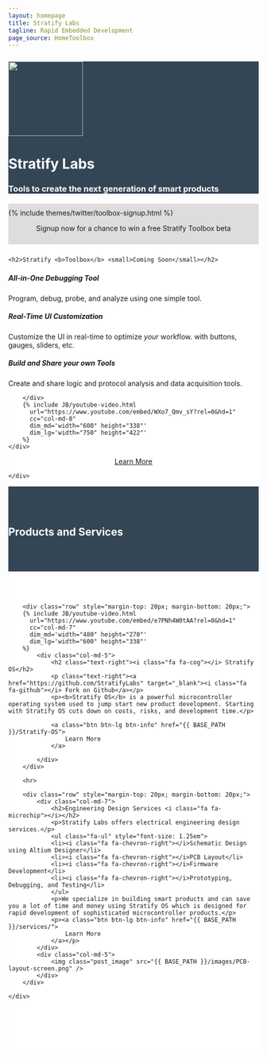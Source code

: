 ```yaml
---
layout: homepage
title: Stratify Labs
tagline: Rapid Embedded Development
page_source: HomeToolbox
---
```


<div style="background: #344555; color: #fff;">
<div class="container">
<div class="row" style="margin-top: 25px; margin-bottom: 20px">
		<div class="col-md-3">
			<img class="post_image" height="150px" src="{{ BASE_PATH }}/images/Stratify-Labs-Logo-Icon.svg" />
		</div>
		<div class="col-md-9">
			<h1><b>Stratify Labs</b></h1>
			<h3>Tools to create the next generation of smart products</h3>
		</div>
	</div>
</div>
</div>

<div style="background: #ddd;">
	<div class="container" style="padding-top: 10px; padding-bottom: 10px">
		{% include themes/twitter/toolbox-signup.html %}
		<center>
		<p>Signup now for a chance to win a free Stratify Toolbox beta</p>
		</center>
	</div>
</div>

<div style="background: #fff;">
	<div class="container" style="padding-top: 10px; padding-bottom: 10px">

	<h2>Stratify <b>Toolbox</b> <small>Coming Soon</small></h2>
  <div class="row" style="margin-top: 1.5em; margin-bottom: 2.0em">
		<div class="col-md-4">
			<div class="panel panel-default">
				<div class="panel-body">
					<h5><i class="fa fa-wrench"></i> <b>All-in-One</b> Debugging Tool</h5>
					<p>Program, debug, probe, and analyze using one simple tool.</p>
				</div>
			</div>
			<div class="panel panel-default">
				<div class="panel-body">
					<h5><i class="fa fa-desktop"></i> Real-Time <b>UI Customization</b></h5>
					<p>Customize the UI in real-time to optimize <i>your</i> workflow. with buttons, gauges, sliders, etc.</p>
				</div>
			</div>
			<div class="panel panel-default">
				<div class="panel-body">
					<h5><i class="fa fa-cloud"></i><b>Build and Share</b> your own Tools</h5>
					<p>Create and share logic and protocol analysis and data acquisition tools.</p>
				</div>
			</div>

		</div>
		{% include JB/youtube-video.html
		  url="https://www.youtube.com/embed/WXo7_Qmv_sY?rel=0&hd=1"
		  cc="col-md-8"
		  dim_md='width="600" height="338"'
		  dim_lg='width="750" height="422"'
		%}
	</div>

<center>
	<a class="btn btn-lg btn-info" href="{{ BASE_PATH }}/Stratify-Toolbox/">Learn More</a>
</center>

	</div>

</div>

<div style="background: #344555; color: #fff;">
	<div class="container" style="padding-top: 50px; padding-bottom: 50px">
			<h2>Products and Services</h2>
	</div>
</div>

<div style="background: #fff;">
	<div class="container" style="padding-top: 50px; padding-bottom: 50px">

		<div class="row" style="margin-top: 20px; margin-bottom: 20px;">
		{% include JB/youtube-video.html
		  url="https://www.youtube.com/embed/e7PNh4W0tAA?rel=0&hd=1"
		  cc="col-md-7"
		  dim_md='width="480" height="270"'
		  dim_lg='width="600" height="338"'
		%}
			<div class="col-md-5">
				<h2 class="text-right"><i class="fa fa-cog"></i> Stratify OS</h2>
				<p class="text-right"><a href="https://github.com/StratifyLabs" target="_blank"><i class="fa fa-github"></i> Fork on Github</a></p>
				<p><b>Stratify OS</b> is a powerful microcontroller operating system used to jump start new product development. Starting with Stratify OS cuts down on costs, risks, and development time.</p>

				<a class="btn btn-lg btn-info" href="{{ BASE_PATH }}/Stratify-OS">
					Learn More
				</a>

			</div>
		</div>

		<hr>

		<div class="row" style="margin-top: 20px; margin-bottom: 20px;">
			<div class="col-md-7">
				<h2>Engineering Design Services <i class="fa fa-microchip"></i></h2>
				<p>Stratify Labs offers electrical engineering design services.</p>
				<ul class="fa-ul" style="font-size: 1.25em">
				<li><i class="fa fa-chevron-right"></i>Schematic Design using Altium Designer</li>
				<li><i class="fa fa-chevron-right"></i>PCB Layout</li>
				<li><i class="fa fa-chevron-right"></i>Firmware Development</li>
				<li><i class="fa fa-chevron-right"></i>Prototyping, Debugging, and Testing</li>
				</ul>
				<p>We specialize in building smart products and can save you a lot of time and money using Stratify OS which is designed for rapid development of sophisticated microcontroller products.</p>
				<p><a class="btn btn-lg btn-info" href="{{ BASE_PATH }}/services/">
					Learn More
				</a></p>
			</div>
			<div class="col-md-5">
				<img class="post_image" src="{{ BASE_PATH }}/images/PCB-layout-screen.png" />
			</div>
		</div>

	</div>
</div>
